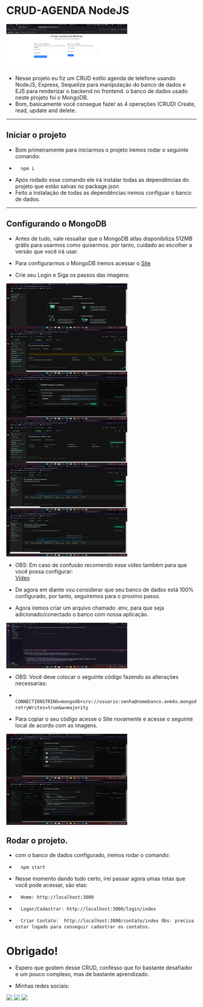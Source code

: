 # CRUD-AGENDA NodeJS

<img align="center" alt="siteAgenda" height="120" width="320" src="./imagemconfigbanco/agenda2.png"><br>

-	Nesse projeto eu fiz um CRUD estilo agenda de telefone usando NodeJS, Express, Sequelize para manipulação do banco de dados e EJS para renderizar o backend no frontend. o banco de dados usado neste projeto foi o MongoDB.
- 	Bom, basicamente você consegue fazer as 4 operações (CRUD) Create, read, update and delete.

<hr>

## Iniciar o projeto

- 	Bom primeiramente para iniciarmos o projeto iremos rodar o seguinte comando:
*		npm i
-	Após rodado esse comando ele irá instalar todas as dependências do projeto que estão salvas no package.json
-	Feito a instalação de todas as dependências iremos configuar o banco de dados.

<hr>

## Configurando o MongoDB

-	Antes de tudo, vale ressaltar que o MongoDB atlas disponibiliza 512MB grátis para usarmos como quisermos. por tanto, cuidado ao escolher a versão que você irá usar.
-	Para configurarmos o MongoDB iremos acessar o <a href="https://www.mongodb.com/cloud/atlas/lp/try-atlas?utm_source=google&utm_campaign=gs_americas_brazil_search_core_brand_atlas_desktop&utm_term=atlas%20mongodb&utm_medium=cpc_paid_search&utm_ad=e&utm_ad_campaign_id=12212624308&adgroup=115749705983&gclid=Cj0KCQjw6pOTBhCTARIsAHF23fIV4uepgu1qJL5DBgNZgVvwnjqFpSzSANGNTZsuRU6rrUdYsWl1h48aAlXOEALw_wcB">Site</a>

-	Crie seu Login e Siga os passos das imagens:

<img align="center" alt="configbanco" height="120" width="320" src="./imagemconfigbanco/mongo1.png"><br>
<img align="center" alt="addmongo" height="120" width="320" src="./imagemconfigbanco/addmongo.png"><br>
<img align="center" alt="mongodb" height="120" width="320" src="./imagemconfigbanco/addmongo2.png"><br>
<img align="center" alt="databasemongo" height="120" width="320" src="./imagemconfigbanco/databasemongo.png"><br>
<img align="center" alt="mongoconfigurado" height="120" width="320" src="./imagemconfigbanco/databaseconfig.png"><br>
<img align="center" alt="datasettings" height="120" width="320" src="./imagemconfigbanco/databaseconfig.png"><br>

*	OBS: Em caso de confusão recomendo esse vídeo também para que você possa configurar: 		
<a href="https://www.youtube.com/watch?v=Fz9sGN1YePQ">Vídeo</a>

-	De agora em diante vou considerar que seu banco de dados está 100% configurado, por tanto, seguiremos para o proxímo passo.

-	Agora iremos criar um arquivo chamado .env, para que seja adicionado/conectado o banco com nossa aplicação.

<img align="center" alt=".env" height="120" width="320" src="./imagemconfigbanco/envcomcodigo.png"><br>

*	OBS: Você deve colocar o seguinte código fazendo as alterações necessarias:
-		CONNECTIONSTRING=mongodb+srv://usuario:senha@nomebanco.anm4x.mongodb.net/nomenobancoexAGENDA?retryWrites=true&w=majority

-	Para copiar o seu código acesse o Site novamente e acesse o seguinte local de acordo com as imagens.

<img align="center" alt="codigo.env" height="120" width="320" src="./imagemconfigbanco/envconfigpegarcodigo1.png"><br>
<img align="center" alt="copiar.env" height="120" width="320" src="./imagemconfigbanco/envcodigocopiado.png"><br>

## Rodar o projeto.

-   com o banco de dados configurado, iremos rodar o comando:
*       npm start

-   Nesse momento dando tudo certo, irei passar agora umas rotas que você pode acessar, são elas:
*       Home: http://localhost:3000
*       Logar/Cadastrar: http://localhost:3000/login/index
*       Criar Contato:  http://localhost:3000/contato/index Obs: precisa estar logado para conseguir cadastrar os contatos.

# Obrigado!

-   Espero que gostem desse CRUD, confesso que foi bastante desafiador e um pouco complexo, mas de bastante aprendizado.

-   Minhas redes sociais:

<a href="https://www.instagram.com/joao_vitor_0o/" target="_blank"><img src="https://img.shields.io/badge/-Instagram-%23E4405F?style=for-the-badge&logo=instagram&logoColor=white" target="_blank"></a>
<a href = "mailto:contatojoaovtml@gmail.com"><img src="https://img.shields.io/badge/-Gmail-%23333?style=for-the-badge&logo=gmail&logoColor=white" target="_blank"></a>
<a href="https://www.linkedin.com/in/joão-vitorml-br/" target="_blank"><img src="https://img.shields.io/badge/-LinkedIn-%230077B5?style=for-the-badge&logo=linkedin&logoColor=white" target="_blank"></a> 
